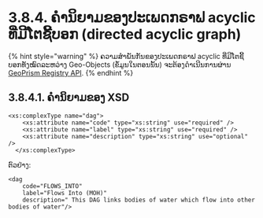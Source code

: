 # 3.8.4. ຄຳນິຍາມຂອງປະເພດກຣາຟ acyclic ທີ່ມີໂຕຊີ້ບອກ (directed acyclic graph)

{% hint style="warning" %}
ຄວາມສຳພັນກັນຂອງປະເພດກຣາຟ acyclic ທີ່ມີໂຕຊີ້ບອກທັງໝົດລະຫວ່າງ Geo-Objects (ຂໍ້ມູນໃນຕອນນັ້ນ) ຈະຕ້ອງດຳເນີນການຜ່ານ [GeoPrism Registry API](https://georegistry-api-docs.geoprism.net/#tag/ETL/operation/importEdgeJson).
{% endhint %}

## **3.8.4.1. ຄຳນິຍາມຂອງ XSD**

```
<xs:complexType name="dag">
    <xs:attribute name="code" type="xs:string" use="required" />
    <xs:attribute name="label" type="xs:string" use="required" />
    <xs:attribute name="description" type="xs:string" use="optional" />
  </xs:complexType>
```

ຕົວຢ່າງ:

```
<dag
    code="FLOWS_INTO"
    label="Flows Into (MOH)"
    description=" This DAG links bodies of water which flow into other bodies of water"/>  
```
